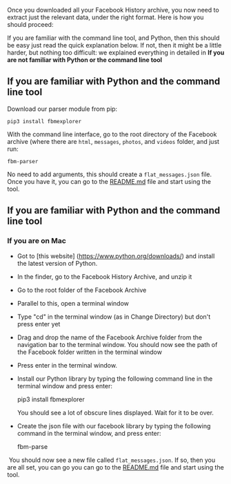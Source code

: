 Once you downloaded all your Facebook History archive, you now need to extract just the relevant data, under the right format. Here is how you should proceed:

If you are familiar with the command line tool, and Python, then this should be easy just read the quick explanation below. If not, then it might be a little harder, but nothing too difficult: we explained everything in detailed in **If you are not familiar with Python or the command line tool**

## If you are familiar with Python and the command line tool

Download our parser module from pip:

    pip3 install fbmexplorer

With the command line interface, go to the root directory of the Facebook archive (where there are ``html``, ``messages``, ``photos``, and ``videos`` folder, and just run:

    fbm-parser
    
No need to add arguments, this should create a ``flat_messages.json`` file. Once you have it, you can go to the <a href="/README.md"> README.md</a> file and start using the tool.


## If you are familiar with Python and the command line tool

### If you are on Mac

- Got to [this website] (https://www.python.org/downloads/) and install the latest version of Python. 
- In the finder, go to the Facebook History Archive, and unzip it
- Go to the root folder of the Facebook Archive 
- Parallel to this, open a terminal window
- Type "cd" in the terminal window (as in Change Directory) but don't press enter yet
- Drag and drop the name of the Facebook Archive folder from the navigation bar to the terminal window. You should now see the path of the Facebook folder written in the terminal window
- Press enter in the terminal window.
- Install our Python library by typing the following command line in the terminal window and press enter:

    pip3 install fbmexplorer
    
  You should see a lot of obscure lines displayed. Wait for it to be over.
- Create the json file with our facebook library by typing the following command in the terminal window, and press enter:

    fbm-parse
    
  You should now see a new file called ``flat_messages.json``. If so, then you are all set, you can go you can go to the <a href="/README.md"> README.md</a> file and start using the tool.
